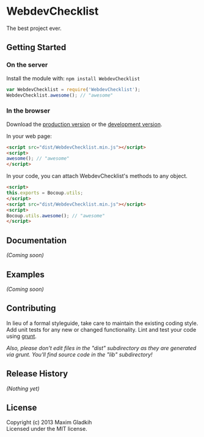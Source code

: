 # WebdevChecklist

The best project ever.

## Getting Started
### On the server
Install the module with: `npm install WebdevChecklist`

```javascript
var WebdevChecklist = require('WebdevChecklist');
WebdevChecklist.awesome(); // "awesome"
```

### In the browser
Download the [production version][min] or the [development version][max].

[min]: https://raw.github.com/BlackTears/webdevchecklist/master/dist/WebdevChecklist.min.js
[max]: https://raw.github.com/BlackTears/webdevchecklist/master/dist/WebdevChecklist.js

In your web page:

```html
<script src="dist/WebdevChecklist.min.js"></script>
<script>
awesome(); // "awesome"
</script>
```

In your code, you can attach WebdevChecklist's methods to any object.

```html
<script>
this.exports = Bocoup.utils;
</script>
<script src="dist/WebdevChecklist.min.js"></script>
<script>
Bocoup.utils.awesome(); // "awesome"
</script>
```

## Documentation
_(Coming soon)_

## Examples
_(Coming soon)_

## Contributing
In lieu of a formal styleguide, take care to maintain the existing coding style. Add unit tests for any new or changed functionality. Lint and test your code using [grunt](http://gruntjs.com/).

_Also, please don't edit files in the "dist" subdirectory as they are generated via grunt. You'll find source code in the "lib" subdirectory!_

## Release History
_(Nothing yet)_

## License
Copyright (c) 2013 Maxim Gladkih  
Licensed under the MIT license.

